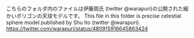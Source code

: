 こちらのフォルダ内のファイルは伊藤周氏 (twitter @warapuri)の公開された細かいポリゴンの天球モデルです。
This file in this folder is precise celestial sphere model published by Shu Ito (twitter @warapuri).
https://twitter.com/warapuri/status/480915916645863424